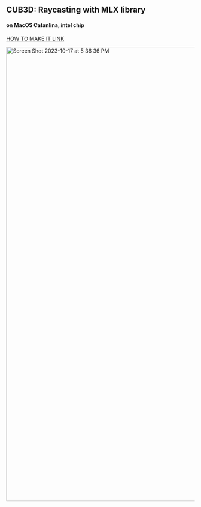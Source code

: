 ## CUB3D: Raycasting with MLX library

#### on MacOS Catanlina, intel chip
[HOW TO MAKE IT LINK](https://maroon-face-0e4.notion.site/cub3D-Raycaster-with-miniLibX-f5944ca2ae3a44eb8f4ec362ff111e11?pvs=4)

<img width="1214" alt="Screen Shot 2023-10-17 at 5 36 36 PM" src="https://github.com/044apde/cub3D/assets/59429612/1a822a79-0530-47d1-86d3-d8c8787c591f">
